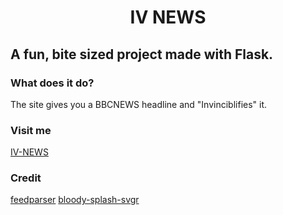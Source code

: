<h1 align="center">IV NEWS</h1>
<h2>A fun, bite sized project made with Flask.</h1>
<h3>What does it do?</h3>
<p>The site gives you a BBCNEWS headline and "Invinciblifies" it.</p>
<h3>Visit me</h3>
<a href='https://iv-news.vercel.app'>IV-NEWS</a>
<h3>Credit</h3>
<a href='https://github.com/kurtmckee/feedparser'>feedparser</a> <a href='https://github.com/jvastos/bloody-splash-svg-animation'>bloody-splash-svgr</a> 
